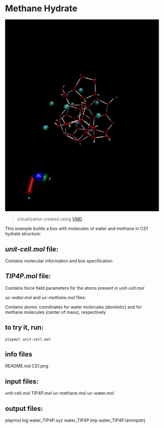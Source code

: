 # Methane Hydrate

![CS1](CS1.png)
> vizualization created using [VMD](www.ks.uiuc.edu/Research/vmd/
)

This example builds a box with molecules of water and methane in CS1 hydrate structure:

## *unit-cell.mol* file:

Contains molecular information and box specification

## *TIP4P.mol* file:

Contains force field parameters for the atoms present in *unit-cell.mol*

*uc-water.mol* and *uc-methane.mol* files:

Contains atomic coordinates for water molecules (atomistic) and for methane molecules (center of mass), respectively

## to try it, run:

	playmol unit-cell.mol

## info files
  README.md
  CS1.png

## input files:
  unit-cell.mol
  TIP4P.mol
  uc-methane.mol
  uc-water.mol

## output files:
  playmol.log
  water_TIP4P.xyz
  water_TIP4P.lmp
  water_TIP4P.lammpstrj

